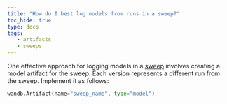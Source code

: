 ```yaml
---
title: "How do I best log models from runs in a sweep?"
toc_hide: true
type: docs
tags:
   - artifacts
   - sweeps
---
```

One effective approach for logging models in a [sweep](../guides/sweeps/intro/) involves creating a model artifact for the sweep. Each version represents a different run from the sweep. Implement it as follows:

```python
wandb.Artifact(name="sweep_name", type="model")
```